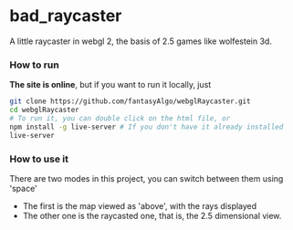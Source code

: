 # bad_raycaster
A little raycaster in webgl 2, the basis of 2.5 games like wolfestein 3d.
### How to run
**The site is online**, but if you want to run it locally, just
```bash
git clone https://github.com/fantasyAlgo/webglRaycaster.git
cd webglRaycaster
# To run it, you can double click on the html file, or
npm install -g live-server # If you don't have it already installed
live-server
```
### How to use it
There are two modes in this project, you can switch between them using 'space'
- The first is the map viewed as 'above', with the rays displayed
- The other one is the raycasted one, that is, the 2.5 dimensional view.
